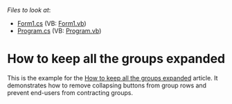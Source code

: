 <!-- default file list -->
*Files to look at*:

* [Form1.cs](./CS/KeepGroupsExpanded/Form1.cs) (VB: [Form1.vb](./VB/KeepGroupsExpanded/Form1.vb))
* [Program.cs](./CS/KeepGroupsExpanded/Program.cs) (VB: [Program.vb](./VB/KeepGroupsExpanded/Program.vb))
<!-- default file list end -->
# How to keep all the groups expanded


<p>This is the example for the <a href="https://www.devexpress.com/Support/Center/p/A1497">How to keep all the groups expanded</a> article. It demonstrates how to remove collapsing buttons from group rows and prevent end-users from contracting groups.</p>

<br/>


